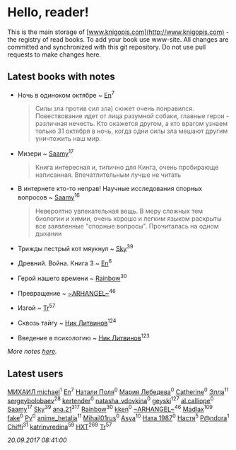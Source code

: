 # Hello, reader!
This is the main storage of [www.knigopis.com](http://www.knigopis.com) - the registry of read books.
To add your book use www-site. All changes are committed and synchronized with this git repository.
Do not use pull requests to make changes here.


## Latest books with notes
* Ночь в одиноком октябре ~ [En](users/333/333646551-vkontakte)<sup>7</sup>
    > Силы зла против сил зла) сюжет очень понравился. Повествование идет от лица разумной собаки, главные герои - различная нечесть. Кто окажется другом, а кто врагом узнаем только 31 октября в ночь, когда одни силы зла мешают другим уничтожить наш мир.

* Мизери ~ [Saamy](users/115/115226508-vkontakte)<sup>17</sup>
    > Книга интересная и, типично для Кинга, очень пробирающе написанная. Впечатлительным лучше не читать

* В интернете кто-то неправ! Научные исследования спорных вопросов ~ [Saamy](users/115/115226508-vkontakte)<sup>16</sup>
    > Невероятно увлекательная вещь. В меру сложных тем биологии и химии, очень хорошо и легким языком раскрыты все заявленные "спорные вопросы". 
    > Прочиталась на одном дыхании

* Трижды пестрый кот мяукнул ~ [Sky](users/118/118049897850017649660-google)<sup>39</sup>

* Древний. Война. Книга 3 ~ [En](users/333/333646551-vkontakte)<sup>6</sup>

* Герой нашего времени ~ [Rainbow](users/109/109787328219839805802-google)<sup>30</sup>

* Превращение ~ [~ARHANGEL~](users/642/64251996-vkontakte)<sup>46</sup>

* Изгой ~ [Tr](users/122/12282474-vkontakte)<sup>57</sup>

* Сквозь тайгу ~ [Ник Литвинов](users/241/241974816-vkontakte)<sup>124</sup>

* Введение в психологию ~ [Ник Литвинов](users/241/241974816-vkontakte)<sup>123</sup>


_More notes [here](latest_books_with_notes.md)._


## Latest users
[МИХАИЛ michael](users/140/14017304233624657357-mailru)<sup>1</sup> 
[En](users/333/333646551-vkontakte)<sup>7</sup> 
[Натали Поля](users/223/223425623-vkontakte)<sup>0</sup> 
[Мария Лебедева](users/727/727668597942622744-mailru)<sup>0</sup> 
[Catherine](users/156/156734607-vkontakte)<sup>0</sup> 
[Элла](users/100/1002037069862545-facebook)<sup>11</sup> 
[sergeybolobaev](users/379/37918255-vkontakte)<sup>28</sup> 
[kertender](users/228/228182315-vkontakte)<sup>0</sup> 
[natasha_vdovkina](users/985/9857482-vkontakte)<sup>0</sup> 
[geyski](users/221/221959664-vkontakte)<sup>127</sup> 
[al.calliope](users/189/189970338-vkontakte)<sup>0</sup> 
[Saamy](users/115/115226508-vkontakte)<sup>17</sup> 
[Sky](users/118/118049897850017649660-google)<sup>39</sup> 
[ana.21](users/107/107655526900000657481-google)<sup>317</sup> 
[Rainbow](users/109/109787328219839805802-google)<sup>30</sup> 
[kken](users/114/114995432969872830384-google)<sup>0</sup> 
[~ARHANGEL~](users/642/64251996-vkontakte)<sup>46</sup> 
[Madlax](users/158/158304782-vkontakte)<sup>109</sup> 
[fake](users/377/377249771-vkontakte)<sup>0</sup> 
[Ру](users/622/62264231-vkontakte)<sup>0</sup> 
[anime_hetalia](users/137/137961387-vkontakte)<sup>11</sup> 
[Mihail01rus](users/105/105729661373202631037-google)<sup>0</sup> 
[Asya](users/111/111688198065279912162-google)<sup>10</sup> 
[Ната 1987](users/283/283971510-vkontakte)<sup>0</sup> 
[Настя](users/172/172783956-vkontakte)<sup>5</sup> 
[P@ndora](users/366/36633162-vkontakte)<sup>1</sup> 
[Chiffi](users/105/105831994080785626680-google)<sup>31</sup> 
[katrinvredina](users/233/2336755-vkontakte)<sup>59</sup> 
[HXT](users/100/100002563462782-facebook)<sup>269</sup> 
[Tr](users/122/12282474-vkontakte)<sup>57</sup> 


_20.09.2017 08:41:00_
